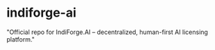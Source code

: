 # indiforge-ai
"Official repo for IndiForge.AI – decentralized, human-first AI licensing platform."
